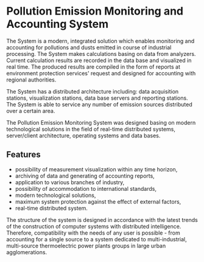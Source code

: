 # Pollution Emission Monitoring and Accounting System

The System is a modern, integrated solution which enables monitoring and accounting for pollutions and dusts emitted in course of industrial processing. The System makes calculations basing on data from analyzers. Current calculation results are recorded in the data base and visualized in real time. The produced results are compiled in the form of reports at environment protection services' request and designed for accounting with regional authorities.

The System has a distributed architecture including: data acquisition stations, visualization stations, data base servers and reporting stations. The System is able to service any number of emission sources distributed over a certain area.

The Pollution Emission Monitoring System was designed basing on modern technological solutions in the field of real-time distributed systems, server/client architecture, operating systems and data bases.

## Features

- possibility of measurement visualization within any time horizon,
- archiving of data and generating of accounting reports,
- application to various branches of industry,
- possibility of accommodation to international standards,
- modern technological solutions,
- maximum system protection against the effect of external factors,
- real-time distributed system.

The structure of the system is designed in accordance with the latest trends of the construction of computer systems with distributed intelligence. Therefore, compatibility with the needs of any user is possible - from accounting for a single source to a system dedicated to multi-industrial, multi-source thermoelectric power plants groups in large urban agglomerations.
